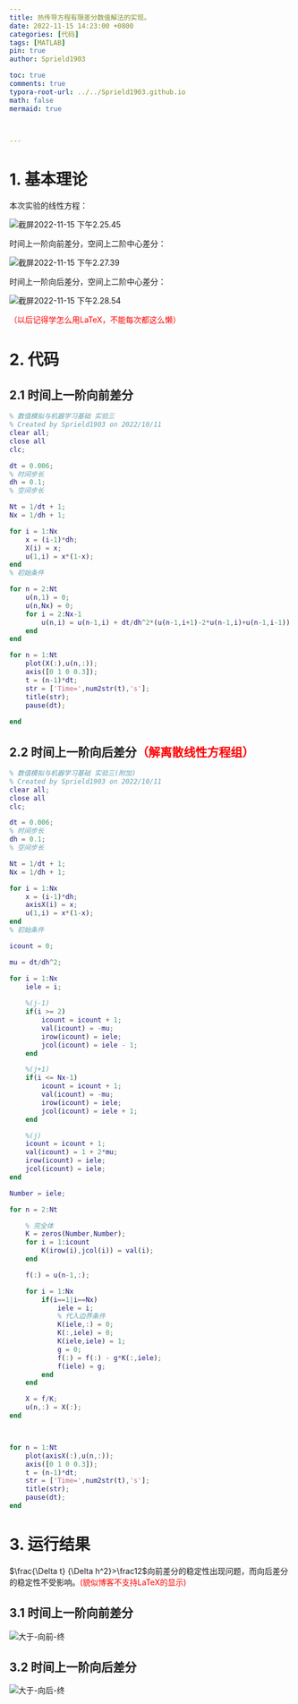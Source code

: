 ```yaml
---
title: 热传导方程有限差分数值解法的实现。
date: 2022-11-15 14:23:00 +0800
categories: [代码]
tags: [MATLAB]
pin: true
author: Sprield1903

toc: true
comments: true
typora-root-url: ../../Sprield1903.github.io
math: false
mermaid: true



---
```


# 1. 基本理论

本次实验的线性方程：

![截屏2022-11-15 下午2.25.45](/assets/blog_res/2022-11-15-finite-difference-method.assets/%E6%88%AA%E5%B1%8F2022-11-15%20%E4%B8%8B%E5%8D%882.25.45.png)

时间上一阶向前差分，空间上二阶中心差分：

![截屏2022-11-15 下午2.27.39](/assets/blog_res/2022-11-15-finite-difference-method.assets/%E6%88%AA%E5%B1%8F2022-11-15%20%E4%B8%8B%E5%8D%882.27.39.png)

时间上一阶向后差分，空间上二阶中心差分：

![截屏2022-11-15 下午2.28.54](/assets/blog_res/2022-11-15-finite-difference-method.assets/%E6%88%AA%E5%B1%8F2022-11-15%20%E4%B8%8B%E5%8D%882.28.54.png)

<font color=red>（以后记得学怎么用LaTeX，不能每次都这么懒）</font>

# 2. 代码

## 2.1 时间上一阶向前差分

```matlab
% 数值模拟与机器学习基础 实验三
% Created by Sprield1903 on 2022/10/11
clear all;
close all
clc;

dt = 0.006;
% 时间步长
dh = 0.1;
% 空间步长

Nt = 1/dt + 1;
Nx = 1/dh + 1;

for i = 1:Nx
    x = (i-1)*dh;
    X(i) = x;
    u(1,i) = x*(1-x);
end
% 初始条件

for n = 2:Nt
    u(n,1) = 0;
    u(n,Nx) = 0;
    for i = 2:Nx-1
        u(n,i) = u(n-1,i) + dt/dh^2*(u(n-1,i+1)-2*u(n-1,i)+u(n-1,i-1));
    end
end

for n = 1:Nt
    plot(X(:),u(n,:));
    axis([0 1 0 0.3]);
    t = (n-1)*dt;
    str = ['Time=',num2str(t),'s'];
    title(str);
    pause(dt);
    
end
```

## 2.2 时间上一阶向后差分<font color = red>（解离散线性方程组）</font>

```matlab
% 数值模拟与机器学习基础 实验三(附加)
% Created by Sprield1903 on 2022/10/11
clear all;
close all
clc;

dt = 0.006;
% 时间步长
dh = 0.1;
% 空间步长

Nt = 1/dt + 1;
Nx = 1/dh + 1;

for i = 1:Nx
    x = (i-1)*dh;
    axisX(i) = x;
    u(1,i) = x*(1-x);
end
% 初始条件

icount = 0;

mu = dt/dh^2;

for i = 1:Nx
    iele = i;
    
    %(j-1)
    if(i >= 2)
        icount = icount + 1;
        val(icount) = -mu;
        irow(icount) = iele;
        jcol(icount) = iele - 1;
    end

    %(j+1)
    if(i <= Nx-1)
        icount = icount + 1;
        val(icount) = -mu;
        irow(icount) = iele;
        jcol(icount) = iele + 1;
    end

    %(j)
    icount = icount + 1;
    val(icount) = 1 + 2*mu;
    irow(icount) = iele;
    jcol(icount) = iele;
end

Number = iele;

for n = 2:Nt

    % 完全体
    K = zeros(Number,Number);
    for i = 1:icount
        K(irow(i),jcol(i)) = val(i);
    end

    f(:) = u(n-1,:);

    for i = 1:Nx
        if(i==1|i==Nx)
            iele = i;
            % 代入边界条件
            K(iele,:) = 0;
            K(:,iele) = 0;
            K(iele,iele) = 1;
            g = 0;
            f(:) = f(:) - g*K(:,iele);
            f(iele) = g;
        end
    end

    X = f/K;
    u(n,:) = X(:);
end



for n = 1:Nt
    plot(axisX(:),u(n,:));
    axis([0 1 0 0.3]);
    t = (n-1)*dt;
    str = ['Time=',num2str(t),'s'];
    title(str);
    pause(dt);    
end
```

# 3. 运行结果

$\frac{\Delta t}  {\Delta h^2}>\frac12$向前差分的稳定性出现问题，而向后差分的稳定性不受影响。<font color = red>(貌似博客不支持LaTeX的显示)</font>

## 3.1 时间上一阶向前差分

![大于-向前-终](/assets/blog_res/2022-11-15-finite-difference-method.assets/%E5%A4%A7%E4%BA%8E-%E5%90%91%E5%89%8D-%E7%BB%88.jpg)

## 3.2 时间上一阶向后差分

![大于-向后-终](/assets/blog_res/2022-11-15-finite-difference-method.assets/%E5%A4%A7%E4%BA%8E-%E5%90%91%E5%90%8E-%E7%BB%88.jpg)
